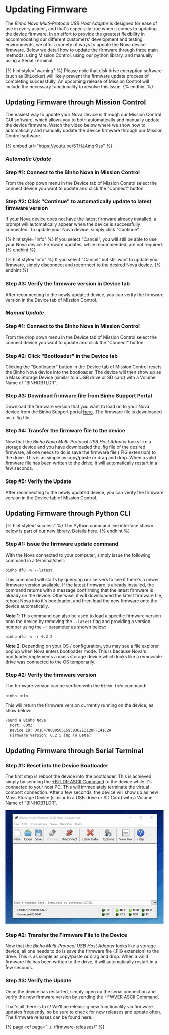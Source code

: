 # Updating Firmware

The _Binho Nova Multi-Protocol USB Host Adapter_ is designed for ease of use in every aspect, and that's especially true when it comes to updating the device firmware. In an effort to provide the greatest flexibility in accommodating our different customers' development and testing environments, we offer a variety of ways to update the Nova device firmware. Below we detail how to update the firmware through three main methods: using Mission Control, using our python library, and manually using a Serial Terminal.

{% hint style="warning" %}
Please note that disk drive encryption software \(such as BitLocker\) will likely prevent the firmware update process of completing successfully. An upcoming release of Mission Control will include the necessary functionality to resolve this issue. 
{% endhint %}

## Updating Firmware through Mission Control

The easiest way to update your Nova device is through our Mission Control GUI software, which allows you to both automatically and manually update the device firmware. Watch the video below where we show how to automatically and manually update the device firmware through our Mission Control software.

{% embed url="https://youtu.be/5THJAmqKlss" %}

### _Automatic Update_

### Step \#1: Connect to the Binho Nova in Mission Control

From the drop down menu in the Device tab of Mission Control select the connect device you want to update and click the "Connect" button.

### Step \#2: Click "Continue" to automatically update to latest firmware version

If your Nova device does not have the latest firmware already installed, a prompt will automatically appear when the device is successfully connected. To update your Nova device, simply click "Continue"

{% hint style="info" %}
If you select "Cancel", you will still be able to use your Nova device. Firmware updates, while recommended, are not required.
{% endhint %}

{% hint style="info" %}
If you select "Cancel" but still want to update your firmware, simply disconnect and reconnect to the desired Nova device.
{% endhint %}

### Step \#3: Verify the firmware version in Device tab

After reconnecting to the newly updated device, you can verify the firmware version in the Device tab of Mission Control.

### _Manual Update_

### Step \#1: Connect to the Binho Nova in Mission Control

From the drop down menu in the Device tab of Mission Control select the connect device you want to update and click the "Connect" button.

### Step \#2: Click "Bootloader" in the Device tab

Clicking the "Bootloader" button in the Device tab of Mission Control resets the Binho Nova device into the bootloader. The device will then show up as a Mass Storage Device \(similar to a USB drive or SD card\) with a Volume Name of "BINHOBTLDR".

### Step \#3: Download firmware file from Binho Support Portal

Download the firmware version that you want to load on to your Nova device from the Binho Support portal [here](../../firmware-releases/). The firmware file is downloaded as a .fig file.

### Step \#4: Transfer the firmware file to the device

Now that the _Binho Nova Multi-Protocol USB Host Adapter_ looks like a storage device and you have downloaded the .fig file of the desired firmware, all one needs to do is save the firmware file \(.FIG extension\) to the drive. This is as simple as copy/paste or drag and drop. When a valid firmware file has been written to the drive, it will automatically restart in a few seconds.

### Step \#5: Verify the Update

After reconnecting to the newly updated device, you can verify the firmware version in the Device tab of Mission Control.

## Updating Firmware through Python CLI

{% hint style="success" %}
The Python command line interface shown below is part of our new library. Details [here](https://support.binho.io/python-libraries/binho-python-package).
{% endhint %}

### Step \#1: Issue the firmware update command

With the Nova connected to your computer, simply issue the following command in a terminal/shell:

```text
binho dfu -v --latest
```

This command will starts by querying our servers to see if there's a newer firmware version available. If the latest firmware is already installed, the command returns with a message confirming that the latest firmware is already on the device. Otherwise, it will downloaded the latest firmware file, reboot Nova into it's bootloader, and then load the new firmware onto the device automatically.

**Note 1**: This command can also be used to load a specific firmware version onto the device by removing the `--latest` flag and providing a version number using the `-r` parameter as shown below:

```text
binho dfu -v -r 0.2.2
```

**Note 2**: Depending on your OS / configuration, you may see a file explorer pop up when Nova enters bootloader mode. This is because Nova's bootloader implements a mass storage device which looks like a removable drive was connected to the OS temporarily. 

### Step \#2: Verify the firmware version

The firmware version can be verified with the `binho info` command:

```text
binho info
```

This will return the firmware version currently running on the device, as show below:

```text
Found a Binho Nova
  Port: COM3
  Device ID: 0X1C4780B050515950362E3120FF141C2A
  Firmware Version: 0.2.5 [Up To Date]
```

## Updating Firmware through Serial Terminal

### Step \#1: Reset into the Device Bootloader

The first step is reboot the device into the bootloader. This is achieved simply by sending the [+BTLDR ASCII Command](https://support.binho.io/user-guide/ascii-interface/device-commands#btldr) to the device while it's connected to your host PC. This will immediately terminate the virtual comport connection. After a few seconds, the device will show up as new Mass Storage Device \(similar to a USB drive or SD Card\) with a Volume Name of "BINHOBTLDR".

![](../../.gitbook/assets/firmwareupdate.gif)

### Step \#2: Transfer the Firmware File to the Device

Now that the _Binho Multi-Protocol USB Host Adapter_ looks like a storage device, all one needs to do is save the firmware file \(.FIG extension\) to the drive. This is as simple as copy/paste or drag and drop. When a valid firmware file has been written to the drive, it will automatically restart in a few seconds.

### Step \#3: Verify the Update

Once the device has restarted, simply open up the serial connection and verify the new firmware version by sending the [+FWVER ASCII Command](https://support.binho.io/user-guide/ascii-interface/device-commands#fwver).

That's all there is to it! We'll be releasing new functionality via firmware updates frequently, so be sure to check for new releases and update often. The firmware releases can be found here:

{% page-ref page="../../firmware-releases/" %}



